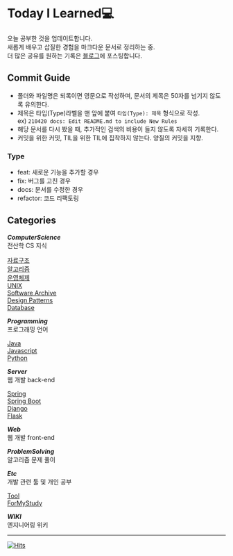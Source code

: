 # Today I Learned💻 
오늘 공부한 것을 업데이트합니다.  
새롭게 배우고 삽질한 경험을 마크다운 문서로 정리하는 중.   
더 많은 공유를 원하는 기록은 [블로그](https://journstory.tistory.com/)에 포스팅합니다.   

## Commit Guide  
- 폴더와 파일명은 되록이면 영문으로 작성하며, 문서의 제목은 50자를 넘기지 않도록 유의한다.    
- 제목은 타입(Type)라벨을 맨 앞에 붙여 `타입(Type): 제목` 형식으로 작성.  
ex) `210420 docs: Edit README.md to include New Rules`  
- 해당 문서를 다시 봤을 때, 추가적인 검색의 비용이 들지 않도록 자세히 기록한다.  
- 커밋을 위한 커밋, TIL을 위한 TIL에 집착하지 않는다. 양질의 커밋을 지향.  
  
### Type  
- feat: 새로운 기능을 추가할 경우  
- fix: 버그를 고친 경우  
- docs: 문서를 수정한 경우  
- refactor: 코드 리팩토링
  
## Categories
**_ComputerScience_**    
전산학 CS 지식   
    
[자료구조](ComputerScience/DataStructure)  
[알고리즘](ComputerScience/Alogorithm)  
[운영체제](ComputerScience/OperatingSystem)  
[UNIX](ComputerScience/UNIX)  
[Software Archive](ComputerScience/SoftwareArchive)    
[Design Patterns](ComputerScience/DesignPatterns)   
[Database](ComputerScience/Database)
  
**_Programming_**   
프로그래밍 언어 
    
[Java](Programming/JAVA)       
[Javascript](Programming/JavaScript)    
[Python](Programming/Python)    
  
**_Server_**    
웹 개발 back-end  
    
[Spring](Server/Spring)  
[Spring Boot](Server/Spring/SpringBoot)     
[Django](Server/Django)  
[Flask](Server/Flask)  
  
**_Web_**    
웹 개발 front-end  
    
**_ProblemSolving_**    
알고리즘 문제 풀이  
    
**_Etc_**    
개발 관련 툴 및 개인 공부
   
[Tool](ETC/Tool)    
[ForMyStudy](ETC/ForMyStudy)    
     
**_WIKI_**    
엔지니어링 위키   

---
[![Hits](https://hits.seeyoufarm.com/api/count/incr/badge.svg?url=https%3A%2F%2Fgithub.com%2FJourney-han%2FTIL&count_bg=%233DC899&title_bg=%23555555&icon=&icon_color=%23E7E7E7&title=hits&edge_flat=false)](https://hits.seeyoufarm.com)                    
